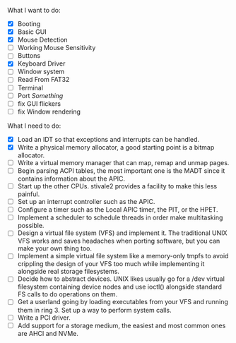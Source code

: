 What I want to do: 
- [X] Booting 
- [X] Basic GUI 
- [X] Mouse Detection 
- [ ] Working Mouse Sensitivity
- [ ] Buttons
- [X] Keyboard Driver
- [ ] Window system
- [ ] Read From FAT32
- [ ] Terminal
- [ ] Port *Something*
- [ ] fix GUI flickers
- [ ] fix Window rendering

What I need to do:
- [X] Load an IDT so that exceptions and interrupts can be handled.
- [X] Write a physical memory allocator, a good starting point is a bitmap allocator.
- [ ] Write a virtual memory manager that can map, remap and unmap pages.
- [ ] Begin parsing ACPI tables, the most important one is the MADT since it contains information about the APIC.
- [ ] Start up the other CPUs. stivale2 provides a facility to make this less painful.
- [ ] Set up an interrupt controller such as the APIC.
- [ ] Configure a timer such as the Local APIC timer, the PIT, or the HPET.
- [ ] Implement a scheduler to schedule threads in order make multitasking possible.
- [ ] Design a virtual file system (VFS) and implement it. The traditional UNIX VFS works and saves headaches when porting software, but you can make your own thing too.
- [ ] Implement a simple virtual file system like a memory-only tmpfs to avoid crippling the design of your VFS too much while implementing it alongside real storage filesystems.
- [ ] Decide how to abstract devices. UNIX likes usually go for a /dev virtual filesystem containing device nodes and use ioctl() alongside standard FS calls to do operations on them.
- [ ] Get a userland going by loading executables from your VFS and running them in ring 3. Set up a way to perform system calls.
- [ ] Write a PCI driver.
- [ ] Add support for a storage medium, the easiest and most common ones are AHCI and NVMe.
